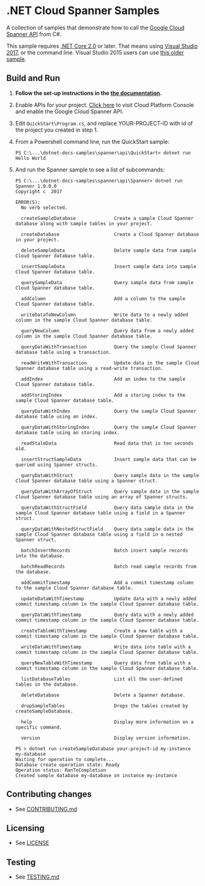 # .NET Cloud Spanner Samples

A collection of samples that demonstrate how to call the
[Google Cloud Spanner API](https://cloud.google.com/spanner/docs/) from C#.

This sample requires [.NET Core 2.0](
    https://www.microsoft.com/net/core) or later.  That means using
[Visual Studio 2017](
    https://www.visualstudio.com/), or the command line.  Visual Studio 2015 users
can use [this older sample](
    https://github.com/GoogleCloudPlatform/dotnet-docs-samples/tree/vs2015/spanner/api).

## Build and Run

1.  **Follow the set-up instructions in the [the documentation](https://cloud.google.com/dotnet/docs/setup).**

4.  Enable APIs for your project.
    [Click here](https://console.cloud.google.com/flows/enableapi?apiid=spanner.googleapis.com&showconfirmation=true)
    to visit Cloud Platform Console and enable the Google Cloud Spanner API.

7.  Edit `QuickStart\Program.cs`, and replace YOUR-PROJECT-ID with id
    of the project you created in step 1.

9.  From a Powershell command line, run the QuickStart sample:
    ```
    PS C:\...\dotnet-docs-samples\spanner\api\QuickStart> dotnet run
    Hello World
    ```

10. And run the Spanner sample to see a list of subcommands:
    ```
    PS C:\...\dotnet-docs-samples\spanner\api\Spanner> dotnet run
    Spanner 1.0.0.0
    Copyright c  2017

    ERROR(S):
      No verb selected.

      createSampleDatabase              Create a sample Cloud Spanner database along with sample tables in your project.

      createDatabase                    Create a Cloud Spanner database in your project.

      deleteSampleData                  Delete sample data from sample Cloud Spanner database table.

      insertSampleData                  Insert sample data into sample Cloud Spanner database table.

      querySampleData                   Query sample data from sample Cloud Spanner database table.

      addColumn                         Add a column to the sample Cloud Spanner database table.

      writeDataToNewColumn              Write data to a newly added column in the sample Cloud Spanner database table.

      queryNewColumn                    Query data from a newly added column in the sample Cloud Spanner database table.

      queryDataWithTransaction          Query the sample Cloud Spanner database table using a transaction.

      readWriteWithTransaction          Update data in the sample Cloud Spanner database table using a read-write transaction.

      addIndex                          Add an index to the sample Cloud Spanner database table.

      addStoringIndex                   Add a storing index to the sample Cloud Spanner database table.

      queryDataWithIndex                Query the sample Cloud Spanner database table using an index.

      queryDataWithStoringIndex         Query the sample Cloud Spanner database table using an storing index.

      readStaleData                     Read data that is ten seconds old.

      insertStructSampleData            Insert sample data that can be queried using Spanner structs.

      queryDataWithStruct               Query sample data in the sample Cloud Spanner database table using a Spanner struct.

      queryDataWithArrayOfStruct        Query sample data in the sample Cloud Spanner database table using an array of Spanner structs.

      queryDataWithStructField          Query data sample data in the sample Cloud Spanner database table using a field in a Spanner struct.

      queryDataWithNestedStructField    Query data sample data in the sample Cloud Spanner database table using a field in a nested Spanner struct.

      batchInsertRecords                Batch insert sample records into the database.

      batchReadRecords                  Batch read sample records from the database.

      addCommitTimestamp                Add a commit timestamp column to the sample Cloud Spanner database table.

      updateDataWithTimestamp           Update data with a newly added commit timestamp column in the sample Cloud Spanner database table.

      queryDataWithTimestamp            Query data with a newly added commit timestamp column in the sample Cloud Spanner database table.

      createTableWithTimestamp          Create a new table with a commit timestamp column in the sample Cloud Spanner database table.

      writeDataWithTimestamp            Write data into table with a commit timestamp column in the sample Cloud Spanner database table.

      queryNewTableWithTimestamp        Query data from table with a commit timestamp column in the sample Cloud Spanner database table.

      listDatabaseTables                List all the user-defined tables in the database.

      deleteDatabase                    Delete a Spanner database.

      dropSampleTables                  Drops the tables created by createSampleDatabase.

      help                              Display more information on a specific command.

      version                           Display version information.
    ```

    ```
    PS > dotnet run createSampleDatabase your-project-id my-instance my-database
    Waiting for operation to complete...
    Database create operation state: Ready
    Operation status: RanToCompletion
    Created sample database my-database on instance my-instance
    ```

## Contributing changes

* See [CONTRIBUTING.md](../../CONTRIBUTING.md)

## Licensing

* See [LICENSE](../../LICENSE)

## Testing

* See [TESTING.md](../../TESTING.md)
